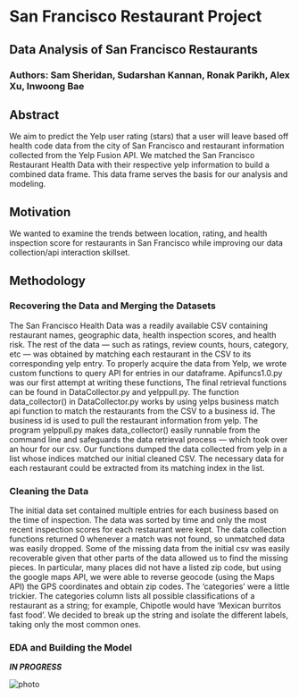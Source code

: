 # San Francisco Restaurant Project
## Data Analysis of San Francisco Restaurants 

### Authors: Sam Sheridan, Sudarshan Kannan, Ronak Parikh, Alex Xu, Inwoong Bae

## Abstract
We aim to predict the Yelp user rating (stars) that a user will leave based off health code data from the city of San Francisco and restaurant information collected from the Yelp Fusion API. We matched the San Francisco Restaurant Health Data with their respective yelp information to build a combined data frame. This data frame serves the basis for our analysis and modeling. 


## Motivation
We wanted to examine the trends between location, rating, and health inspection score for restaurants in San Francisco while improving our data collection/api interaction skillset.  

## Methodology
### Recovering the Data and Merging the Datasets
The San Francisco Health Data was a readily available CSV containing restaurant names, geographic data, health inspection scores,  and health risk.  The rest of the data — such as ratings, review counts, hours, category, etc — was obtained by matching each restaurant in the CSV to its corresponding yelp entry. To properly acquire the data from Yelp, we wrote custom functions to query API for entries in our dataframe. Apifuncs1.0.py  was our first attempt at writing these functions, The final retrieval functions can be found in DataCollector.py and yelppull.py. The function data_collector() in DataCollector.py works by using yelps business match api function to match the restaurants from the CSV to a business id. The business id is used to pull the restaurant information from yelp. The program yelppull.py makes data_collector() easily runnable from the command line and safeguards the data retrieval process — which took over an hour for our csv. Our functions dumped the data collected from yelp in a list whose indices matched our initial cleaned CSV. The necessary data for each restaurant could be extracted from its matching index in the list. 

### Cleaning the Data
The initial data set contained multiple entries for each business based on the time of inspection. The data was sorted by time and only the most recent inspection scores for each restaurant were kept. The data collection functions returned 0 whenever a match was not found, so unmatched data was easily dropped. Some of the missing data from the initial csv was easily recoverable given that other parts of the data allowed us to find the missing pieces.  In particular, many places did not have a listed zip code, but using the google maps API, we were able to reverse geocode (using the Maps API) the GPS coordinates and obtain zip codes. The ‘categories’ were a little trickier. The categories column lists all possible classifications of a restaurant as a string; for example, Chipotle would have ‘Mexican burritos fast food’. We decided to break up the string and isolate the different labels, taking only the most common ones. 

### EDA and Building the Model
***IN PROGRESS***

![photo](riskcount.png=250)

